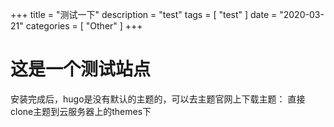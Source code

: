 +++
title = "测试一下"
description = "test"
tags = [
    "test"
]
date = "2020-03-21"
categories = [
        "Other"
]
+++

# 这是一个测试站点

安装完成后，hugo是没有默认的主题的，可以去主题官网上下载主题： 直接clone主题到云服务器上的themes下

